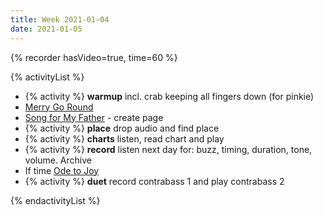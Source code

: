 ```yaml
---
title: Week 2021-01-04
date: 2021-01-05
---
```


{% recorder hasVideo=true, time=60 %}

{% activityList %}

- {% activity %} **warmup** incl. crab keeping all fingers down (for pinkie)
- [Merry Go Round](/tunes/merry-go-round)
- [Song for My Father](/tunes/song-for-my-father) - create page
- {% activity %} **place** drop audio and find place
- {% activity %} **charts** listen, read chart and play
- {% activity %} **record** listen next day for: buzz, timing, duration, tone, volume. Archive
- If time [Ode to Joy](/files/ode-to-joy.pdf)
- {% activity %} **duet** record contrabass 1 and play contrabass 2

{% endactivityList %}
